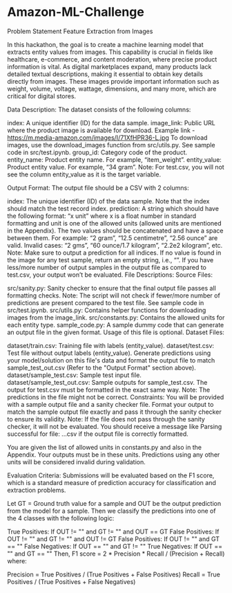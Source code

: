 # Amazon-ML-Challenge
Problem Statement
Feature Extraction from Images

In this hackathon, the goal is to create a machine learning model that extracts entity values from images. This capability is crucial in fields like healthcare, e-commerce, and content moderation, where precise product information is vital. As digital marketplaces expand, many products lack detailed textual descriptions, making it essential to obtain key details directly from images. These images provide important information such as weight, volume, voltage, wattage, dimensions, and many more, which are critical for digital stores.

Data Description:
The dataset consists of the following columns:

index: A unique identifier (ID) for the data sample.
image_link: Public URL where the product image is available for download. Example link - https://m.media-amazon.com/images/I/71XfHPR36-L.jpg  To download images, use the download_images function from src/utils.py. See sample code in src/test.ipynb.
group_id: Category code of the product.
entity_name: Product entity name. For example, “item_weight”.
entity_value: Product entity value. For example, “34 gram”.
Note: For test.csv, you will not see the column entity_value as it is the target variable.

Output Format:
The output file should be a CSV with 2 columns:

index: The unique identifier (ID) of the data sample. Note that the index should match the test record index.
prediction: A string which should have the following format: “x unit” where x is a float number in standard formatting and unit is one of the allowed units (allowed units are mentioned in the Appendix). The two values should be concatenated and have a space between them.
For example: “2 gram”, “12.5 centimetre”, “2.56 ounce” are valid.
Invalid cases: “2 gms”, “60 ounce/1.7 kilogram”, “2.2e2 kilogram”, etc.
Note: Make sure to output a prediction for all indices. If no value is found in the image for any test sample, return an empty string, i.e., “”. If you have less/more number of output samples in the output file as compared to test.csv, your output won’t be evaluated.
File Descriptions:
Source Files:

src/sanity.py: Sanity checker to ensure that the final output file passes all formatting checks.
Note: The script will not check if fewer/more number of predictions are present compared to the test file. See sample code in src/test.ipynb.
src/utils.py: Contains helper functions for downloading images from the image_link.
src/constants.py: Contains the allowed units for each entity type.
sample_code.py: A sample dummy code that can generate an output file in the given format. Usage of this file is optional.
Dataset Files:

dataset/train.csv: Training file with labels (entity_value).
dataset/test.csv: Test file without output labels (entity_value). Generate predictions using your model/solution on this file's data and format the output file to match sample_test_out.csv (Refer to the "Output Format" section above).
dataset/sample_test.csv: Sample test input file.
dataset/sample_test_out.csv: Sample outputs for sample_test.csv. The output for test.csv must be formatted in the exact same way.
Note: The predictions in the file might not be correct.
Constraints:
You will be provided with a sample output file and a sanity checker file. Format your output to match the sample output file exactly and pass it through the sanity checker to ensure its validity.
Note: If the file does not pass through the sanity checker, it will not be evaluated. You should receive a message like Parsing successful for file: ...csv if the output file is correctly formatted.

You are given the list of allowed units in constants.py and also in the Appendix. Your outputs must be in these units. Predictions using any other units will be considered invalid during validation.

Evaluation Criteria:
Submissions will be evaluated based on the F1 score, which is a standard measure of prediction accuracy for classification and extraction problems.

Let GT = Ground truth value for a sample and OUT be the output prediction from the model for a sample. Then we classify the predictions into one of the 4 classes with the following logic:

True Positives: If OUT != "" and GT != "" and OUT == GT
False Positives: If OUT != "" and GT != "" and OUT != GT
False Positives: If OUT != "" and GT == ""
False Negatives: If OUT == "" and GT != ""
True Negatives: If OUT == "" and GT == ""
Then,
F1 score = 2 * Precision * Recall / (Precision + Recall)
where:

Precision = True Positives / (True Positives + False Positives)
Recall = True Positives / (True Positives + False Negatives)
